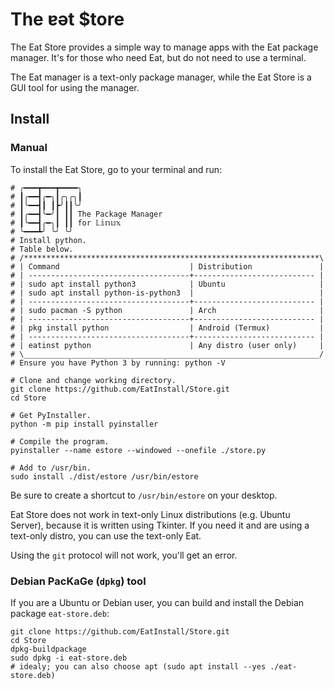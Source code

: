 # The ɐǝt $tore
The Eat Store provides a simple way to manage apps with the Eat package manager. It's
for those who need Eat, but do not need to use a terminal.

The Eat manager is a text-only package manager, while the Eat Store is a GUI
tool for using the manager.

## Install
### Manual
To install the Eat Store, go to your terminal and run:
```shell
# ╭━━━┳━━━┳━━━━╮
# ┃╭━━┫╭━╮┃╭╮╭╮┃
# ┃╰━━┫┃ ┃┣╯┃┃╰╯
# ┃╭━━┫╰━╯┃ ┃┃ The Package Manager
# ┃╰━━┫╭━╮┃ ┃┃ for 𝕃𝕚𝕟𝕦𝕩
# ╰━━━┻╯ ╰╯ ╰╯
# Install python.
# Table below.
# /******************************************************************\
# | Command                             | Distribution               |
# | ------------------------------------+--------------------------- |
# | sudo apt install python3            | Ubuntu                     |
# | sudo apt install python-is-python3  |                            |
# | ------------------------------------+--------------------------- |
# | sudo pacman -S python               | Arch                       |
# | ------------------------------------+--------------------------- |
# | pkg install python                  | Android (Termux)           |
# | ------------------------------------+--------------------------- |
# | eatinst python                      | Any distro (user only)     |
# \__________________________________________________________________/
# Ensure you have Python 3 by running: python -V

# Clone and change working directory.
git clone https://github.com/EatInstall/Store.git
cd Store

# Get PyInstaller.
python -m pip install pyinstaller

# Compile the program.
pyinstaller --name estore --windowed --onefile ./store.py

# Add to /usr/bin.
sudo install ./dist/estore /usr/bin/estore
```
Be sure to create a shortcut to `/usr/bin/estore` on your desktop.

Eat Store does not work in text-only Linux distributions (e.g. Ubuntu Server), because it is written using Tkinter. 
If you need it and are using a text-only distro, you can use the text-only Eat.

Using the `git` protocol will not work, you'll get an error.
### Debian PacKaGe (`dpkg`) tool
If you are a Ubuntu or Debian user, you can build and install the Debian package `eat-store.deb`:
```shell
git clone https://github.com/EatInstall/Store.git
cd Store
dpkg-buildpackage
sudo dpkg -i eat-store.deb
# idealy; you can also choose apt (sudo apt install --yes ./eat-store.deb)
```
